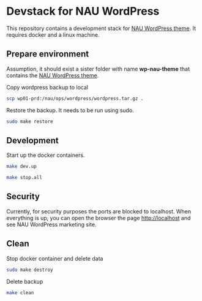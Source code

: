 # Devstack for NAU WordPress
This repository contains a development stack for [NAU WordPress theme](https://gitlab.fccn.pt/nau/wp-nau-theme).
It requires docker and a linux machine.

## Prepare environment

Assumption, it should exist a sister folder with name **wp-nau-theme** that contains the [NAU WordPress theme](https://gitlab.fccn.pt/nau/wp-nau-theme).

Copy wordpress backup to local
```bash
scp wp01-prd:/nau/ops/wordpress/wordpress.tar.gz .
```

Restore the backup. It needs to be run using sudo.
```bash
sudo make restore
```

## Development
Start up the docker containers.
```bash
make dev.up
```

```bash
make stop.all
```

## Security
Currently, for security purposes the ports are blocked to localhost.
When everything is up, you can open the browser the page [http://localhost](http://localhost) and see NAU WordPress marketing site.

## Clean

Stop docker container and delete data
```bash
sudo make destroy 
```

Delete backup
```bash
make clean
```

